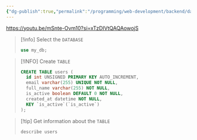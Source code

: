 ```yaml
---
{"dg-publish":true,"permalink":"/programming/web-development/backend/database/my-sql/my-sql/","tags":["programming","webdevelopment","backend","MySQL"],"created":"2024-11-09T11:30:26.109+08:00"}
---
```



https://youtu.be/mSnte-Ovm10?si=xTzDIVtQAQAowojS


> [!info] Select the `DATABASE`
>```SQL
>use my_db;
>```

> [!INFO] Create `TABLE`
> ```SQL
> CREATE TABLE users (
> 	id int UNSIGNED PRIMARY KEY AUTO_INCREMENT,
> 	email varchar(255) UNIQUE NOT NULL,
> 	full_name varchar(255) NOT NULL,
> 	is_active boolean DEFAULT 0 NOT NULL,
> 	created_at datetime NOT NULL,
> 	KEY `is_active`(`is_active`)
> );
> ```

>[!tip] Get information about the `TABLE`
>```sql
>describe users
>```

